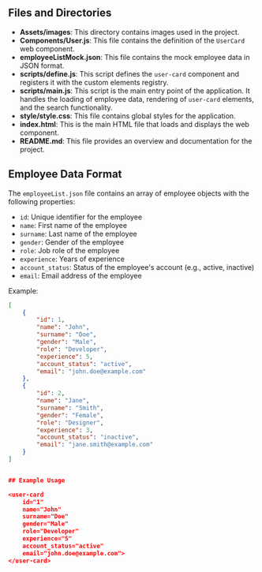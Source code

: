 
## Files and Directories

- **Assets/images**: This directory contains images used in the project.
- **Components/User.js**: This file contains the definition of the `UserCard` web component.
- **employeeListMock.json**: This file contains the mock employee data in JSON format.
- **scripts/define.js**: This script defines the `user-card` component and registers it with the custom elements registry.
- **scripts/main.js**: This script is the main entry point of the application. It handles the loading of employee data, rendering of `user-card` elements, and the search functionality.
- **style/style.css**: This file contains global styles for the application.
- **index.html**: This is the main HTML file that loads and displays the web component.
- **README.md**: This file provides an overview and documentation for the project.

## Employee Data Format

The `employeeList.json` file contains an array of employee objects with the following properties:

- `id`: Unique identifier for the employee
- `name`: First name of the employee
- `surname`: Last name of the employee
- `gender`: Gender of the employee
- `role`: Job role of the employee
- `experience`: Years of experience
- `account_status`: Status of the employee's account (e.g., active, inactive)
- `email`: Email address of the employee

Example:
```json
[
    {
        "id": 1,
        "name": "John",
        "surname": "Doe",
        "gender": "Male",
        "role": "Developer",
        "experience": 5,
        "account_status": "active",
        "email": "john.doe@example.com"
    },
    {
        "id": 2,
        "name": "Jane",
        "surname": "Smith",
        "gender": "Female",
        "role": "Designer",
        "experience": 3,
        "account_status": "inactive",
        "email": "jane.smith@example.com"
    }
]


## Example Usage

<user-card
    id="1"
    name="John"
    surname="Doe"
    gender="Male"
    role="Developer"
    experience="5"
    account_status="active"
    email="john.doe@example.com">
</user-card>


